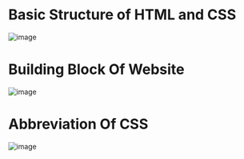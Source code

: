 # Basic Structure of HTML and CSS
![image](https://github.com/user-attachments/assets/3abdce02-06bc-4c9e-80cc-d448790c11ee)
# Building Block Of Website
![image](https://github.com/user-attachments/assets/d5027c16-3968-46fc-892f-6be1ec15ca8a)
# Abbreviation Of CSS
![image](https://github.com/user-attachments/assets/b80516a7-bbf0-4224-a382-6d97278b53b7)
